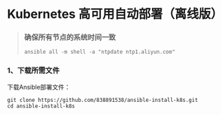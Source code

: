 # Kubernetes 高可用自动部署（离线版）
>### 确保所有节点的系统时间一致
>`ansible all -m shell -a "ntpdate ntp1.aliyun.com"`

### 1、下载所需文件

下载Ansible部署文件：

```
git clone https://github.com/838891538/ansible-install-k8s.git
cd ansible-install-k8s
```
